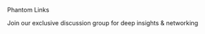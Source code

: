 Phantom Links                    


Join our exclusive discussion group for deep insights & networking
